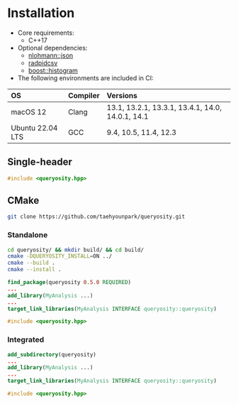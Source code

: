 # Installation

- Core requirements:
  - C++17
- Optional dependencies: 
  - [nlohmann::json](https://json.nlohmann.me)
  - [radpidcsv](https://github.com/d99kris/rapidcsv) 
  - [boost::histogram](https://www.boost.org/doc/libs/1_84_0/libs/histogram/doc/html/index.html)
- The following environments are included in CI:

| OS | Compiler | Versions |
| :--- | :--- | :--- |
| macOS 12 | Clang | 13.1, 13.2.1, 13.3.1, 13.4.1, 14.0, 14.0.1, 14.1 |
| Ubuntu 22.04 LTS | GCC | 9.4, 10.5, 11.4, 12.3 |

## Single-header

```cpp
#include <queryosity.hpp>
```

## CMake

```sh
git clone https://github.com/taehyounpark/queryosity.git
```

### Standalone

```sh
cd queryosity/ && mkdir build/ && cd build/
cmake -DQUERYOSITY_INSTALL=ON ../
cmake --build .
cmake --install .
```

```cmake
find_package(queryosity 0.5.0 REQUIRED)
...
add_library(MyAnalysis ...)
...
target_link_libraries(MyAnalysis INTERFACE queryosity::queryosity)
```

```cpp
#include <queryosity.hpp>
```

### Integrated

```cmake
add_subdirectory(queryosity)
...
add_library(MyAnalysis ...)
...
target_link_libraries(MyAnalysis INTERFACE queryosity::queryosity)
```

```cpp
#include <queryosity.hpp>
```
